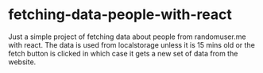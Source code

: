 # fetching-data-people-with-react
Just a simple project of fetching data about people from randomuser.me with react. The data is used from localstorage unless it is 15 mins old or the fetch button is clicked in which case it gets a new set of data from the website.
